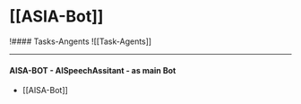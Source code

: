 # [[ASIA-Bot]]
!#### Tasks-Angents
![[Task-Agents]]
___

#### AISA-BOT  - AISpeechAssitant - as main Bot 
- [[AISA-Bot]]

